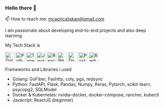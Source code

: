 ### Hello there 👋

📫 How to reach me: mcagricaliskan@gmail.com

I am passionate about developing end-to-end projects and also deep learning.

My Tech Stack is

<p>
<img height=30px alt="Golang" src="https://img.stackshare.io/service/1005/O6AczwfV_400x400.png"/>
<img height=30px alt="Python" src="https://img.stackshare.io/service/993/pUBY5pVj.png"/>
<img height=30px alt="Typescript" src="https://img.stackshare.io/service/1612/bynNY5dJ.jpg"/>
<img height=30px alt="Javascript" src="https://img.stackshare.io/service/1209/javascript.jpeg"/>
<img height=30px alt="React" src="https://img.stackshare.io/service/1020/OYIaJ1KK.png"/>
<img height=30px alt="Nextjs" src="https://img.stackshare.io/service/5936/nextjs.png"/>
<img height=30px alt="Docker" src="https://img.stackshare.io/service/586/n4u37v9t_400x400.png"/>
<img height=30px alt="Postgresql" src="https://img.stackshare.io/service/1028/ASOhU5xJ.png"/>
<img height=30px alt="Redis" src="https://img.stackshare.io/service/1031/default_cbce472cd134adc6688572f999e9122b9657d4ba.png"/>
</p>

Frameworks and Libraries i used

- Golang: GoFiber, Fashttp, coly, pgx, redsync 
- Python: FastAPI, Flask, Pandas, Numpy, Keras, Pytorch, scikit-learn, psycopg2, SQLModel
- Docker & Kubernetes: nvidia-docker, docker-compose, rancher, kubectl
- Javacript: ReactJS (beginner)

